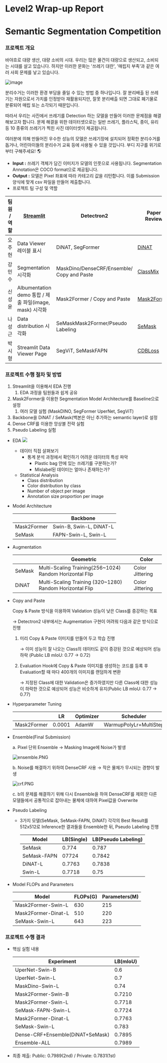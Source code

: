 # Level2 Wrap-up Report

# Semantic Segmentation Competition

### 프로젝트 개요

바야흐로 대량 생산, 대량 소비의 시대. 우리는 많은 물건이 대량으로 생산되고, 소비되는 시대를 살고 있습니다. 하지만 이러한 문화는 '쓰레기 대란', '매립지 부족'과 같은 여러 사회 문제를 낳고 있습니다.

![image](./images/1.png)

분리수거는 이러한 환경 부담을 줄일 수 있는 방법 중 하나입니다. 잘 분리배출 된 쓰레기는 자원으로서 가치를 인정받아 재활용되지만, 잘못 분리배출 되면 그대로 폐기물로 분류되어 매립 또는 소각되기 때문입니다.

따라서 우리는 사진에서 쓰레기를 Detection 하는 모델을 만들어 이러한 문제점을 해결해보고자 합니다. 문제 해결을 위한 데이터셋으로는 일반 쓰레기, 플라스틱, 종이, 유리 등 10 종류의 쓰레기가 찍힌 사진 데이터셋이 제공됩니다.

여러분에 의해 만들어진 우수한 성능의 모델은 쓰레기장에 설치되어 정확한 분리수거를 돕거나, 어린아이들의 분리수거 교육 등에 사용될 수 있을 것입니다. 부디 지구를 위기로부터 구해주세요! 🌎

- **Input :** 쓰레기 객체가 담긴 이미지가 모델의 인풋으로 사용됩니다. Segmentation Annotation은 COCO format으로 제공됩니다.
- **Output :** 모델은 Pixel 좌표에 따라 카테고리 값을 리턴합니다. 이를 Submission 양식에 맞게 csv 파일을 만들어 제출합니다.
- 프로젝트 팀 구성 및 역할

| 팀원 / 역할 | [Streamlit](https://github.com/SeongKeunNA/streamlit_project) | Detectron2 | Paper Review |
| --- | --- | --- | --- |
| 오주헌 | Data Viewer 레이블 표시 | DiNAT, SegFormer | [DiNAT](https://velog.io/@ozoooooh/%EB%85%BC%EB%AC%B8%EB%A6%AC%EB%B7%B0Dilated-Neighborhood-Attention-Transformer) |
| 강민수 | Segmentation 시각화 | MaskDino/DenseCRF/Ensemble/ Copy and Paste | [ClassMix](https://velog.io/@tec10182/ClassMix) |
| 신성윤 | Albumentation demo 통합 / 제출 파일(image, mask) 시각화 | Mask2Former / Copy and Paste | [Mask2Former](https://velog.io/@sshinohs/MaskFormer-Mask2Former) |
| 나성근 | Data distribution 시각화 | SeMaskMask2Former/Pseudo Labeling | [SeMask](https://arxiv.org/abs/2112.12782) |
| 박시형 | Streamlit Data Viewer Page | SegViT, SeMaskFAPN | [CDBLoss]() |

### 프로젝트 수행 절차 및 방법

1. Streamlit을 이용해서 EDA 진행
    1. EDA 과정을 팀원들과 쉽게 공유
2. Mask2Former을 이용한 Segmentation Model Architecture를 Baseline으로 설정
    1. 여러 모델 실험 (MaskDINO, SegFormer UperNet, SegViT)
3. Backbone을 DiNAT / SeMask(백본은 아닌 추가하는 semantic layer)로 설정
4. Dense CRF를 이용한 앙상블 전략 실험
5. Pseudo Labeling 실험

- EDA
    ![](./images/2.png)
    
    - 데이터 직접 살펴보기
        - 통계 분석 과정에서 확인하기 어려운 데이터의 특성 파악
            - Plastic bag 안에 있는 쓰레기를 구분하는가?
            - Mislabel된 데이터는 얼마나 존재하는가?
    - Statistical Analysis
        - Class distribution
        - Color distribution by class
        - Number of object per image
        - Annotation size proportion per image
- Model Architecture
    
    
    |  | Backbone |
    | --- | --- |
    | Mask2Former | Swin-B, Swin-L, DiNAT-L |
    | SeMask | FAPN-Swin-L, Swin-L |
- Augmentation
    
    
    |  | Geometric | Color |
    | --- | --- | --- |
    | SeMask | Multi-Scaling Training(256~1024) Random Horizontal Flip         | Color Jittering |
    | DiNAT | Multi-Scaling Training (320~1280)                                 Random Horizontal Flip | Color Jittering |
- Copy and Paste
    
    Copy & Paste 방식을 이용하여 Validation 성능이 낮은 Class를 증강하는 목표
    
    → Detectron2 내부에서는 Augmentation 구현이 어려워 다음과 같은 방식으로 진행
    
    1. 미리 Copy & Paste 이미지를 만들어 두고 학습 진행
        
         → 이미 성능이 잘 나오는 Class의 데이터도 같이 증강된 것으로 예상되어 성능 하락
             (Public LB mIoU: 0.77 → 0.72)
        
    2. Evaluation Hook에 Copy & Paste 이미지를 생성하는 코드를 등록 후 Evaluation할 때 마다 400개의 이미지를 랜덤하게 변환
        
        → 지정된 Class에 대한 Validation은 증가하였지만 다른 Class에 대한 성능이 하락한 것으로 예상되어 성능은 비슷하게 유지(Public LB mIoU: 0.77 → 0.77)
        
- Hyperparameter Tuning
    
    
    |  | LR | Optimizer | Scheduler |
    | --- | --- | --- | --- |
    | Mask2Former | 0.0001 | AdamW | WarmupPolyLr+MultiStep |
- Ensemble(Final Submission)

     a. Pixel 단위 Ensemble → Masking Image에 Noise가 발생
    
    ![ensemble.PNG](./images/3.png)
    
     b. Noise를 해결하기 위하여 DenseCRF 사용 → 작은 물체가 무시되는 경향이 발생
    
    ![crf.PNG](./images/4.png)
    
     c. b의 문제를 해결하기 위해 다시 Ensemble을 하여 DenseCRF를 제외한 다른 모델들에서 공통적으로 잡아내는 물체에 대하여 Pixel값을 Overwrite
    
- Pseudo Labeling
    - 3가지 모델(SeMask, SeMask-FAPN, DiNAT) 각각의 Best Result를 512x512로 Inference한 결과들을 Ensemble한 뒤, Pseudo Labeling 진행
        
        | Model | LB(Single) | LB(Pseudo Labeling) |
        | --- | --- | --- |
        | SeMask | 0.774 | 0.787 |
        | SeMask-FAPN | 07724 | 0.7842 |
        | DiNAT-L | 0.7763 | 0.7838 |
        | Swin-L | 0.7718 | 0.75 |
- Model FLOPs and Parameters
    
    | Model | FLOPs(G) | Parameters(M) |
    | --- | --- | --- |
    | Mask2Former-Swin-L | 630 | 215 |
    | Mask2Former-Dinat-L | 510 | 220 |
    | SeMask-Swin-L | 643 | 223 |

### 프로젝트 수행 결과

- 핵심 실험 내용
    
    
    | Experiment | LB(mIoU) |
    | --- | --- |
    | UperNet-Swin-B | 0.6 |
    | UperNet-Swin-L | 0.7 |
    | MaskDino-Swin-L | 0.74 |
    | Mask2Former-Swin-B | 0.7210 |
    | Mask2Former-Swin-L | 0.7718 |
    | SeMask-FAPN-Swin-L | 0.7724 |
    | Mask2Former-Dinat-L | 0.7763 |
    | SeMask-Swin-L | 0.783 |
    | Dense-CRF+Ensemble(DiNAT+SeMask) | 0.7895 |
    | Ensemble-ALL | 0.7989 |
    
- 최종 제출: Public: 0.7989(2nd) / Private: 0.7831(1st)
